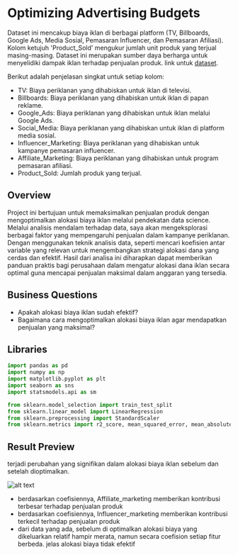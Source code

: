 # Optimizing Advertising Budgets
Dataset ini mencakup biaya iklan di berbagai platform (TV, Billboards, Google Ads, Media Sosial, Pemasaran Influencer, dan Pemasaran Afiliasi). Kolom ketujuh 'Product_Sold' mengukur jumlah unit produk yang terjual masing-masing. Dataset ini merupakan sumber daya berharga untuk menyelidiki dampak iklan terhadap penjualan produk. link untuk [dataset](https://www.kaggle.com/datasets/singhnavjot2062001/product-advertising-data).

Berikut adalah penjelasan singkat untuk setiap kolom:
- TV: Biaya periklanan yang dihabiskan untuk iklan di televisi.
- Billboards: Biaya periklanan yang dihabiskan untuk iklan di papan reklame.
- Google_Ads: Biaya periklanan yang dihabiskan untuk iklan melalui Google Ads.
- Social_Media: Biaya periklanan yang dihabiskan untuk iklan di platform media sosial.
- Influencer_Marketing: Biaya periklanan yang dihabiskan untuk kampanye pemasaran influencer.
- Affiliate_Marketing: Biaya periklanan yang dihabiskan untuk program pemasaran afiliasi.
- Product_Sold: Jumlah produk yang terjual.
## Overview
Project ini bertujuan untuk memaksimalkan penjualan produk dengan mengoptimalkan alokasi biaya iklan melalui pendekatan data science. Melalui analisis mendalam terhadap data, saya akan mengeksplorasi berbagai faktor yang mempengaruhi penjualan dalam kampanye periklanan. Dengan menggunakan teknik analisis data, seperti mencari koefisien antar variable yang relevan untuk mengembangkan strategi alokasi dana yang cerdas dan efektif. Hasil dari analisa ini diharapkan dapat memberikan panduan praktis bagi perusahaan dalam mengatur alokasi dana iklan secara optimal guna mencapai penjualan maksimal dalam anggaran yang tersedia.
## Business Questions
- Apakah alokasi biaya iklan sudah efektif?
- Bagaimana cara mengoptimalkan alokasi biaya iklan agar mendapatkan penjualan yang maksimal?
## Libraries
```python
import pandas as pd
import numpy as np
import matplotlib.pyplot as plt
import seaborn as sns
import statsmodels.api as sm

from sklearn.model_selection import train_test_split
from sklearn.linear_model import LinearRegression
from sklearn.preprocessing import StandardScaler
from sklearn.metrics import r2_score, mean_squared_error, mean_absolute_error
```
## Result Preview
terjadi perubahan yang signifikan dalam alokasi biaya iklan sebelum dan setelah dioptimalkan.

![alt text](https://github.com/rizkyaep01/Optimizing-Advertising-Budgets/blob/main/pict/9koef.png?raw=true)

- berdasarkan coefisiennya, Affiliate_marketing memberikan kontribusi terbesar terhadap penjualan produk
- berdasarkan coefisiennya, Influencer_marketing memberikan kontribusi terkecil terhadap penjualan produk
- dari data yang ada, sebelum di optimalkan alokasi biaya yang dikeluarkan relatif hampir merata, namun secara coefision setiap fitur berbeda. jelas alokasi biaya tidak efektif
